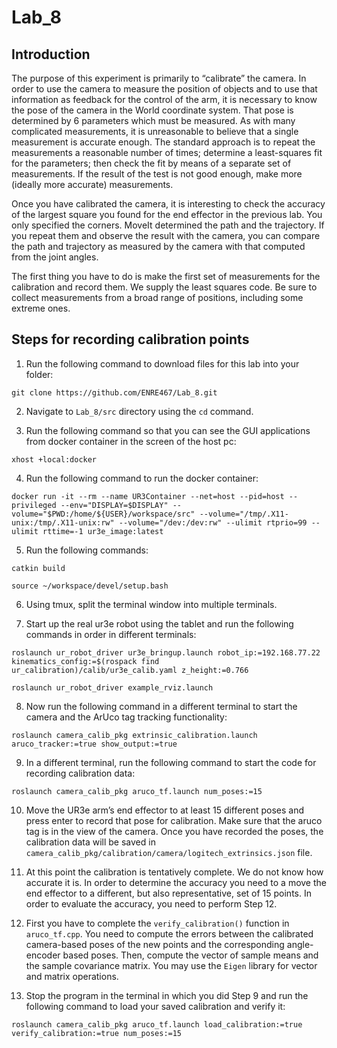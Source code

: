 # Lab_8

## Introduction

The purpose of this experiment is primarily to “calibrate” the camera. In order to use the camera to measure the position of objects and to use that information as feedback for the control of the arm, it is necessary to know the pose of the camera in the World coordinate system. That pose is determined by 6 parameters which must be measured. As with many complicated measurements, it is unreasonable to believe that a single measurement is accurate enough. The standard approach is to repeat the measurements a reasonable number of times; determine a least-squares fit for the parameters; then check the fit by means of a separate set of measurements. If the result of the test is not good enough, make more (ideally more accurate) measurements.

Once you have calibrated the camera, it is interesting to check the accuracy of the largest square you found for the end effector in the previous lab. You only specified the corners. MoveIt determined the path and the trajectory. If you repeat them and observe the result with the camera, you can compare the path and trajectory as measured by the camera with that computed from the joint angles.

The first thing you have to do is make the first set of measurements for the calibration and record them. We supply the least squares code. Be sure to collect measurements from a broad range of positions, including some extreme ones.

## Steps for recording calibration points

1. Run the following command to download files for this lab into your folder:

```console
git clone https://github.com/ENRE467/Lab_8.git
```

2. Navigate to `Lab_8/src` directory using the `cd` command.

3. Run the following command so that you can see the GUI applications from docker container in the screen of the host pc:

```console
xhost +local:docker
```

4. Run the following command to run the docker container:

```console
docker run -it --rm --name UR3Container --net=host --pid=host --privileged --env="DISPLAY=$DISPLAY" --volume="$PWD:/home/${USER}/workspace/src" --volume="/tmp/.X11-unix:/tmp/.X11-unix:rw" --volume="/dev:/dev:rw" --ulimit rtprio=99 --ulimit rttime=-1 ur3e_image:latest
```

5. Run the following commands:

```console
catkin build
```
```console
source ~/workspace/devel/setup.bash
```

6. Using tmux, split the terminal window into multiple terminals.

7. Start up the real ur3e robot using the tablet and run the following commands in order in different terminals:

```console
roslaunch ur_robot_driver ur3e_bringup.launch robot_ip:=192.168.77.22 kinematics_config:=$(rospack find ur_calibration)/calib/ur3e_calib.yaml z_height:=0.766
```

```console
roslaunch ur_robot_driver example_rviz.launch
```

8. Now run the following command in a different terminal to start the camera and the ArUco tag tracking functionality:

```console
roslaunch camera_calib_pkg extrinsic_calibration.launch aruco_tracker:=true show_output:=true
```

9. In a different terminal, run the following command to start the code for recording calibration data:

```console
roslaunch camera_calib_pkg aruco_tf.launch num_poses:=15
```

10. Move the UR3e arm’s end effector to at least 15 different poses and press enter to record that pose for calibration. Make sure that the aruco tag is in the view of the camera. Once you have recorded the poses, the calibration data will be saved in `camera_calib_pkg/calibration/camera/logitech_extrinsics.json` file.

11. At this point the calibration is tentatively complete. We do not know how accurate it is. In order to determine the accuracy you need to a move the end effector to a different, but also representative, set of 15 points. In order to evaluate the accuracy, you need to perform Step 12.

12. First you have to complete the `verify_calibration()` function in `aruco_tf.cpp`. You need to compute the errors between the calibrated camera-based poses of the new points and the corresponding angle-encoder based poses. Then, compute the vector of sample means and the sample covariance matrix. You may use the `Eigen` library for vector and matrix operations.

13. Stop the program in the terminal in which you did Step 9 and run the following command to load your saved calibration and verify it:

```console
roslaunch camera_calib_pkg aruco_tf.launch load_calibration:=true verify_calibration:=true num_poses:=15
```
